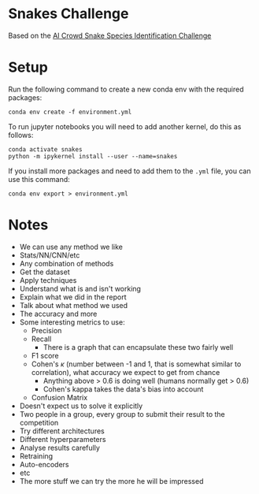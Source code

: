 # Snakes Challenge
Based on the [AI Crowd Snake Species Identification Challenge](https://aicrowd.com/challenges/snake-species-identification-challenge)

# Setup
Run the following command to create a new conda env with the required packages:
```
conda env create -f environment.yml
```
To run jupyter notebooks you will need to add another kernel, do this as follows:
```
conda activate snakes
python -m ipykernel install --user --name=snakes
```

If you install more packages and need to add them to the `.yml` file, you can use this command:
```
conda env export > environment.yml
```

# Notes 
* We can use any method we like
* Stats/NN/CNN/etc
* Any combination of methods
* Get the dataset
* Apply techniques
* Understand what is and isn't working
* Explain what we did in the report
* Talk about what method we used
* The accuracy and more
* Some interesting metrics to use:
  * Precision
  * Recall 
    * There is a graph that can encapsulate these two fairly well
  * F1 score
  * Cohen's $\kappa$ (number between -1 and 1, that is somewhat similar to correlation), what accuracy we expect to get from chance
    * Anything above > 0.6 is doing well (humans normally get > 0.6)
    * Cohen's kappa takes the data's bias into account
  * Confusion Matrix
* Doesn't expect us to solve it explicitly
* Two people in a group, every group to submit their result to the competition
* Try different architectures
* Different hyperparameters
* Analyse results carefully
* Retraining
* Auto-encoders
* etc
* The more stuff we can try the more he will be impressed